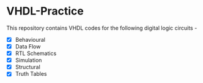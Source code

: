 # VHDL-Practice
This repository contains VHDL codes for the following digital logic circuits - 
- [x] Behavioural
- [x] Data Flow
- [x] RTL Schematics
- [x] Simulation
- [x] Structural
- [x] Truth Tables
